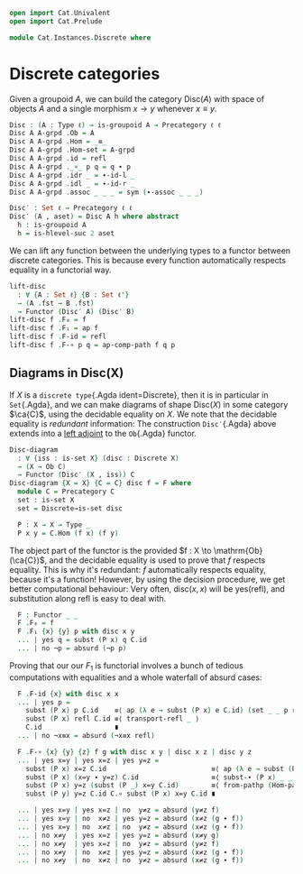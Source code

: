 ```agda
open import Cat.Univalent
open import Cat.Prelude

module Cat.Instances.Discrete where
```

<!--
```agda
private variable
  ℓ ℓ' : Level
  X : Type ℓ
  C : Precategory ℓ ℓ'

open Precategory
open Functor
```
-->

# Discrete categories

Given a groupoid $A$, we can build the category $\mathrm{Disc}(A)$ with
space of objects $A$ and a single morphism $x \to y$ whenever $x \equiv
y$.

```agda
Disc : (A : Type ℓ) → is-groupoid A → Precategory ℓ ℓ
Disc A A-grpd .Ob = A
Disc A A-grpd .Hom = _≡_
Disc A A-grpd .Hom-set = A-grpd
Disc A A-grpd .id = refl
Disc A A-grpd ._∘_ p q = q ∙ p
Disc A A-grpd .idr _ = ∙-id-l _
Disc A A-grpd .idl _ = ∙-id-r _
Disc A A-grpd .assoc _ _ _ = sym (∙-assoc _ _ _)

Disc′ : Set ℓ → Precategory ℓ ℓ
Disc′ (A , aset) = Disc A h where abstract
  h : is-groupoid A
  h = is-hlevel-suc 2 aset
```

We can lift any function between the underlying types to a functor
between discrete categories. This is because every function
automatically respects equality in a functorial way.

```agda
lift-disc
  : ∀ {A : Set ℓ} {B : Set ℓ'}
  → (A .fst → B .fst)
  → Functor (Disc′ A) (Disc′ B)
lift-disc f .F₀ = f
lift-disc f .F₁ = ap f
lift-disc f .F-id = refl
lift-disc f .F-∘ p q = ap-comp-path f q p
```

<!--
```agda
Codisc′ : ∀ {ℓ'} → Type ℓ → Precategory ℓ ℓ'
Codisc′ x .Ob = x
Codisc′ x .Hom _ _ = Lift _ ⊤
Codisc′ x .Hom-set _ _ = is-prop→is-set (λ _ _ i → lift tt)
Codisc′ x .id = lift tt
Codisc′ x ._∘_ _ _ = lift tt
Codisc′ x .idr _ = refl
Codisc′ x .idl _ = refl
Codisc′ x .assoc _ _ _ = refl
```
-->

## Diagrams in Disc(X)

If $X$ is a `discrete type`{.Agda ident=Discrete}, then it is in
particular in `Set`{.Agda}, and we can make diagrams of shape
$\mathrm{Disc}(X)$ in some category $\ca{C}$, using the decidable
equality on $X$. We note that the decidable equality is _redundant_
information: The construction `Disc′`{.Agda} above extends into a [left
adjoint] to the `Ob`{.Agda} functor.

[left adjoint]: Cat.Instances.StrictCat.Cohesive.html#disc-γ

```agda
Disc-diagram
  : ∀ {iss : is-set X} (disc : Discrete X)
  → (X → Ob C)
  → Functor (Disc′ (X , iss)) C
Disc-diagram {X = X} {C = C} disc f = F where
  module C = Precategory C
  set : is-set X
  set = Discrete→is-set disc

  P : X → X → Type _
  P x y = C.Hom (f x) (f y)
```

The object part of the functor is the provided $f : X \to
\mathrm{Ob}(\ca{C})$, and the decidable equality is used to prove that
$f$ respects equality. This is why it's redundant: $f$ automatically
respects equality, because it's a function! However, by using the
decision procedure, we get better computational behaviour: Very often,
$\mathrm{disc}(x,x)$ will be $\mathrm{yes}(\mathrm{refl})$, and
substitution along $\mathrm{refl}$ is easy to deal with.

```agda
  F : Functor _ _
  F .F₀ = f
  F .F₁ {x} {y} p with disc x y
  ... | yes q = subst (P x) q C.id
  ... | no ¬p = absurd (¬p p)
```

Proving that our our $F_1$ is functorial involves a bunch of tedious
computations with equalities and a whole waterfall of absurd cases:

```agda
  F .F-id {x} with disc x x
  ... | yes p =
    subst (P x) p C.id    ≡⟨ ap (λ e → subst (P x) e C.id) (set _ _ p refl) ⟩
    subst (P x) refl C.id ≡⟨ transport-refl _ ⟩
    C.id                  ∎
  ... | no ¬x≡x = absurd (¬x≡x refl)

  F .F-∘ {x} {y} {z} f g with disc x y | disc x z | disc y z
  ... | yes x=y | yes x=z | yes y=z =
    subst (P x) x=z C.id                          ≡⟨ ap (λ e → subst (P x) e C.id) (set _ _ _ _) ⟩
    subst (P x) (x=y ∙ y=z) C.id                  ≡⟨ subst-∙ (P x) _ _ _ ⟩
    subst (P x) y=z (subst (P _) x=y C.id)        ≡⟨ from-pathp (Hom-pathp C (ap₂ C._∘_ refl (ap₂ C._∘_ refl (transport-refl _) ∙ C.idr _))) ⟩
    subst (P y) y=z C.id C.∘ subst (P x) x=y C.id ∎

  ... | yes x=y | yes x=z | no  y≠z = absurd (y≠z f)
  ... | yes x=y | no  x≠z | yes y=z = absurd (x≠z (g ∙ f))
  ... | yes x=y | no  x≠z | no  y≠z = absurd (x≠z (g ∙ f))
  ... | no x≠y  | yes x=z | yes y=z = absurd (x≠y g)
  ... | no x≠y  | yes x=z | no  y≠z = absurd (y≠z f)
  ... | no x≠y  | no  x≠z | yes y=z = absurd (x≠z (g ∙ f))
  ... | no x≠y  | no  x≠z | no  y≠z = absurd (x≠z (g ∙ f))
```
